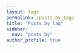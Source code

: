 ```yaml
---
layout: tags
permalink: /posts_by_tag/
title: "Posts by tag"
sidebar:
  nav: "posts_by"
author_profile: true
---
```

